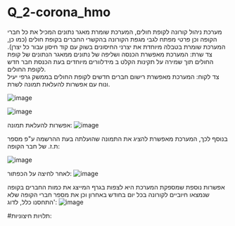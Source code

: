 # Q_2-corona_hmo
מערכת ניהול קורונה לקופת חולים, המערכת שומרת מאגר נתונים המכיל את כל חברי הקופה וכן פרטי מפתח לגבי מגפת הקורונה בהקשרי החברים בקופת חולים (כמו כן, המערכת שומרת בטבלה מיוחדת את יצרני החיסונים בשוק עם קוד חיסון עבור כל יצרן). 
צד שרת: 
המערכת מאפשרת הכנסה ושליפה של נתונים ממאגר הנתונים של קופת החולים תוך שמירה על תקינות הקלט ב מידלוורים מיוחדים בעת הכנסת חבר חדש לקופת החולים.  
צד לקוח:
המערכת מאפשרת רישום חברים חדשים לקופת החולים בממשק גרפי יעיל ונוח עם אפשרות להעלאת תמונה לשרת.

![image](https://github.com/ruth-katzir/Q_2-corona_hmo/assets/133040769/ebbc75b3-96c1-4954-b9ed-736fdf16f84b)

![image](https://github.com/ruth-katzir/Q_2-corona_hmo/assets/133040769/5f735463-a3c8-49ea-9a03-d0593219d1a5)

אפשרות להעלאת תמונה:
![image](https://github.com/ruth-katzir/Q_2-corona_hmo/assets/133040769/626f25f8-8754-4768-bb53-83fcc8db8916)

בנוסף לכך, המערכת מאפשרת להציג את התמונה שהועלתה בעת ההרשמה ע"פ מספר ת.ז. של חבר הקופה:

![image](https://github.com/ruth-katzir/Q_2-corona_hmo/assets/133040769/95aa913d-3bd9-4d0c-9d41-8fc55051cab2)

לאחר לחיצה על הכפתור:
![image](https://github.com/ruth-katzir/Q_2-corona_hmo/assets/133040769/f5fc3680-fb1f-40dc-ac95-fedfc99c8b1c)


אפשרות נוספת שמספקת המערכת היא לצפות בגרף המייצג את כמות החברים בקופה שנמצאו חיוביים לקורונה בכל יום בחודש באחרון וכן את מספר חברי הקופה שלא התחסנו כלל, לדוג':
![image](https://github.com/ruth-katzir/Q_2-corona_hmo/assets/133040769/213cda1c-f57f-4ada-9d29-25fd1cd531c6)

#תלויות חיצוניות:
